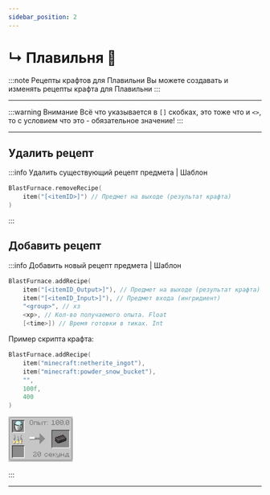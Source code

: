 ```yaml
---
sidebar_position: 2
---
```


# ↳ Плавильня 🧺

:::note Рецепты крафтов для Плавильни
Вы можете создавать и изменять рецепты крафта для Плавильни
:::

---

:::warning Внимание
Всё что указывается в `[]` скобках, это тоже что и `<>`, то с условием что это - обязательное значение!
:::

---

## Удалить рецепт

:::info Удалить существующий рецепт предмета | Шаблон

```kts
BlastFurnace.removeRecipe(
	item("[<itemID>]") // Предмет на выходе (результат крафта)
)
```

:::

## Добавить рецепт

:::info Добавить новый рецепт предмета | Шаблон

```kts
BlastFurnace.addRecipe(
	item("[<itemID_Output>]"), // Предмет на выходе (результат крафта)
	item("[<itemID_Input>]"), // Предмет входа (ингридиент)
	"<group>", // хз
	<xp>, // Кол-во получаемого опыта. Float
	[<time>]) // Время готовки в тиках. Int
```

Пример скрипта крафта:

```kts
BlastFurnace.addRecipe(
	item("minecraft:netherite_ingot"),
	item("minecraft:powder_snow_bucket"),
	"",
	100f,
	400
)
```

![Рецепт в Плавильни](../../.resources/blastFurnace_recipe.png)

:::

---

